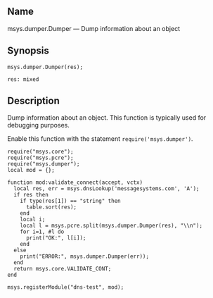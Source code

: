 <a name="lua.ref.msys.dumper.Dumper"></a>
## Name

msys.dumper.Dumper — Dump information about an object

<a name="idp18014432"></a>
## Synopsis

`msys.dumper.Dumper(res);`

`res: mixed`<a name="idp18017408"></a>
## Description

Dump information about an object. This function is typically used for debugging purposes.

Enable this function with the statement `require('msys.dumper')`.

```
require("msys.core");
require("msys.pcre");
require("msys.dumper");
local mod = {};

function mod:validate_connect(accept, vctx)
  local res, err = msys.dnsLookup('messagesystems.com', 'A');
  if res then
    if type(res[1]) == "string" then
      table.sort(res);
    end
    local i;
    local l = msys.pcre.split(msys.dumper.Dumper(res), "\\n");
    for i=1, #l do
      print("OK:", l[i]);
    end
  else
    print("ERROR:", msys.dumper.Dumper(err));
  end
  return msys.core.VALIDATE_CONT;
end

msys.registerModule("dns-test", mod);
```
